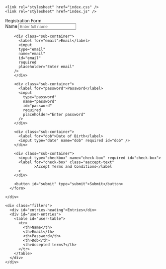 <html lang="en">
  <head>
    <meta charset="UTF-8" />
    <meta http-equiv="X-UA-Compatible" content="IE=edge" />
    <meta name="viewport" content="width=device-width, initial-scale=1.0" />
    <title>Registration Form</title>
    
    <link rel="stylesheet" href="index.css" />
    <link rel="stylesheet" href="index.js" />
    
  </head>
  <body>
    <div class="container">
      <div class="registration">Registration Form</div>
      <form id="user-form">
        <div class="sub-container">
          <label for="name">Name</label>
          <input
            type="text"
            name="name"
            id="name"
            required
            placeholder="Enter full name"
          />
        </div>
        
        <div class="sub-container">
          <label for="email">Email</label>
          <input
          type="email"
          name="email"
          id="email"
          required
          placeholder="Enter email"
        />
        </div>
        
        <div class="sub-container">
          <label for="password">Password</label>
          <input
            type="password"
            name="password"
            id="password"
            required
            placeholder="Enter password"
          />
        </div>
        
        <div class="sub-container">
          <label for="dob">Date of Birth</label>
          <input type="date" name="dob" required id="dob" />
        </div>
        
        <div class="sub-container">
          <input type="checkbox" name="check-box" required id="check-box">
          <label for="check-box" class="aaccept-text"
                 >Accept Terms and Conditions</label
          >
        </div>
        
        <button id="submit" type="submit">Submit</button>
      </form>
    
    </div>
    
    <div class="fillers">
      <div id="entries-heading">Entries</div>
      <div id="user-entries">
        <table id="user-table">
          <tr>
            <th>Name</th>
            <th>Email</th>
            <th>Password</th>
            <th>Dob</th>
            <th>Accepted terms?</th>
          </tr>
        </table>
      </div>
    </div>
  </body>
</html>
  
                 
          
        
        
          
                   
    
